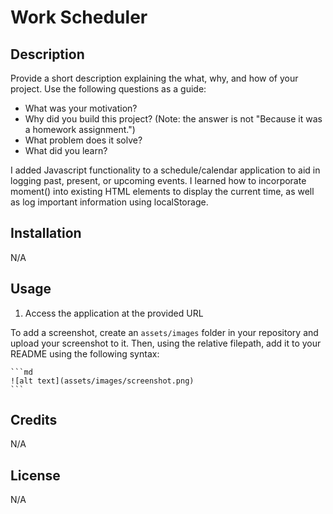 # Work Scheduler

## Description

Provide a short description explaining the what, why, and how of your project. Use the following questions as a guide:

- What was your motivation?
- Why did you build this project? (Note: the answer is not "Because it was a homework assignment.")
- What problem does it solve?
- What did you learn?

I added Javascript functionality to a schedule/calendar application to aid in logging past, present, or upcoming events. I learned how to incorporate moment() into existing HTML elements to display the current time, as well as log important information using localStorage.

## Installation

N/A

## Usage

1. Access the application at the provided URL

To add a screenshot, create an `assets/images` folder in your repository and upload your screenshot to it. Then, using the relative filepath, add it to your README using the following syntax:

    ```md
    ![alt text](assets/images/screenshot.png)
    ```

## Credits

N/A

## License

N/A